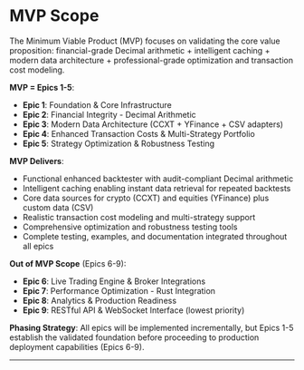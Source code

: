 # MVP Scope

The Minimum Viable Product (MVP) focuses on validating the core value proposition: financial-grade Decimal arithmetic + intelligent caching + modern data architecture + professional-grade optimization and transaction cost modeling.

**MVP = Epics 1-5**:
- **Epic 1**: Foundation & Core Infrastructure
- **Epic 2**: Financial Integrity - Decimal Arithmetic
- **Epic 3**: Modern Data Architecture (CCXT + YFinance + CSV adapters)
- **Epic 4**: Enhanced Transaction Costs & Multi-Strategy Portfolio
- **Epic 5**: Strategy Optimization & Robustness Testing

**MVP Delivers**:
- Functional enhanced backtester with audit-compliant Decimal arithmetic
- Intelligent caching enabling instant data retrieval for repeated backtests
- Core data sources for crypto (CCXT) and equities (YFinance) plus custom data (CSV)
- Realistic transaction cost modeling and multi-strategy support
- Comprehensive optimization and robustness testing tools
- Complete testing, examples, and documentation integrated throughout all epics

**Out of MVP Scope** (Epics 6-9):
- **Epic 6**: Live Trading Engine & Broker Integrations
- **Epic 7**: Performance Optimization - Rust Integration
- **Epic 8**: Analytics & Production Readiness
- **Epic 9**: RESTful API & WebSocket Interface (lowest priority)

**Phasing Strategy**: All epics will be implemented incrementally, but Epics 1-5 establish the validated foundation before proceeding to production deployment capabilities (Epics 6-9).

---
